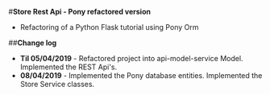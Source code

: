 #**Store Rest Api - Pony refactored version**

- Refactoring of a Python Flask tutorial using Pony Orm


##**Change log**

- **Til 05/04/2019** - Refactored project into api-model-service Model. Implemented the REST Api's. 
- **08/04/2019** - Implemented the Pony database entities. Implemented the Store Service classes. 
